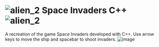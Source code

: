 # ![alien_2](https://github.com/user-attachments/assets/a6ebdc2c-50cf-4b0c-9366-a35f603c7cbe) Space Invaders C++ ![alien_2](https://github.com/user-attachments/assets/4b7a9b9f-a6c3-41fe-89e9-7caba73ac6c6)

A recreation of the game Space Invaders developed with C++. Use arrow keys to move the ship and spacebar to shoot invaders.
![image](https://github.com/user-attachments/assets/9875a341-532f-4f8a-b968-be7b1f962dff)
